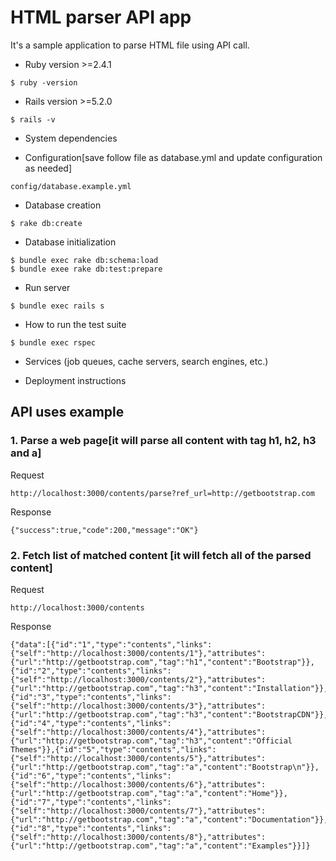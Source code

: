 # HTML parser API app

It's a sample application to parse HTML file using API call. 

* Ruby version >=2.4.1
```
$ ruby -version
```

* Rails version >=5.2.0
```
$ rails -v
```
* System dependencies

* Configuration[save follow file as database.yml and update configuration as needed]
```
config/database.example.yml 
```

* Database creation
```
$ rake db:create
```

* Database initialization
```
$ bundle exec rake db:schema:load
$ bundle exee rake db:test:prepare
```

* Run server
```
$ bundle exec rails s
```

* How to run the test suite
```
$ bundle exec rspec
```

* Services (job queues, cache servers, search engines, etc.)

* Deployment instructions

## API uses example

### 1. Parse a web page[it will parse all content with tag h1, h2, h3 and a]
Request
```
http://localhost:3000/contents/parse?ref_url=http://getbootstrap.com
```
Response
```
{"success":true,"code":200,"message":"OK"}
```

### 2. Fetch list of matched content [it will fetch all of the parsed content]
Request
```
http://localhost:3000/contents
```
Response
```
{"data":[{"id":"1","type":"contents","links":{"self":"http://localhost:3000/contents/1"},"attributes":{"url":"http://getbootstrap.com","tag":"h1","content":"Bootstrap"}},{"id":"2","type":"contents","links":{"self":"http://localhost:3000/contents/2"},"attributes":{"url":"http://getbootstrap.com","tag":"h3","content":"Installation"}},{"id":"3","type":"contents","links":{"self":"http://localhost:3000/contents/3"},"attributes":{"url":"http://getbootstrap.com","tag":"h3","content":"BootstrapCDN"}},{"id":"4","type":"contents","links":{"self":"http://localhost:3000/contents/4"},"attributes":{"url":"http://getbootstrap.com","tag":"h3","content":"Official Themes"}},{"id":"5","type":"contents","links":{"self":"http://localhost:3000/contents/5"},"attributes":{"url":"http://getbootstrap.com","tag":"a","content":"Bootstrap\n"}},{"id":"6","type":"contents","links":{"self":"http://localhost:3000/contents/6"},"attributes":{"url":"http://getbootstrap.com","tag":"a","content":"Home"}},{"id":"7","type":"contents","links":{"self":"http://localhost:3000/contents/7"},"attributes":{"url":"http://getbootstrap.com","tag":"a","content":"Documentation"}},{"id":"8","type":"contents","links":{"self":"http://localhost:3000/contents/8"},"attributes":{"url":"http://getbootstrap.com","tag":"a","content":"Examples"}}]}
```


